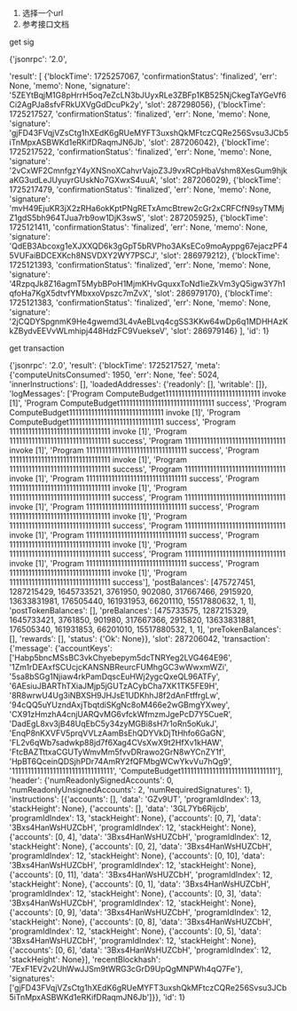 1. 选择一个url
2. 参考接口文档

get sig

{'jsonrpc': '2.0', 

'result': [
    {'blockTime': 1725257067, 'confirmationStatus': 'finalized', 'err': None, 'memo': None, 'signature': '5ZEYtBqjM1G8pHrrH5oq7eZcLN3bJUyxRLe3ZBFp1KB525NjCkegTaYGeVf6Ci2AgPJa8sfvFRkUXVgGdDcuPk2y', 'slot': 287298056},
    {'blockTime': 1725217527, 'confirmationStatus': 'finalized', 'err': None, 'memo': None, 'signature': 'gjFD43FVqjVZsCtg1hXEdK6gRUeMYFT3uxshQkMFtczCQRe256Svsu3JCb5iTnMpxASBWKd1eRKifDRaqmJN6Jb', 'slot': 287206042}, 
    {'blockTime': 1725217522, 'confirmationStatus': 'finalized', 'err': None, 'memo': None, 'signature': '2vCxWF2CmnfgzY4yXNSnoXCahvrVajoZ3J9vxRCpHbaVshm8XesGum9hjkaKG3udLeJUyuyrGUskNo7GXwxS4uuA', 'slot': 287206029}, 
    {'blockTime': 1725217479, 'confirmationStatus': 'finalized', 'err': None, 'memo': None, 'signature': 'mvH49EjuKR3jX2zRHa6okKptPNgRETxAmcBtrew2cGr2xCRFCfN9syTMMjZ1gdS5bh964TJua7rb9ow1DjK3swS', 'slot': 287205925}, 
    {'blockTime': 1725121411, 'confirmationStatus': 'finalized', 'err': None, 'memo': None, 'signature': 'QdEB3Abcoxg1eXJXXQD6k3gGpT5bRVPho3AKsECo9moAyppg67ejaczPF45VUFaiBDCEXKch8NSVDXY2WY7PSCJ', 'slot': 286979212}, 
    {'blockTime': 1725121393, 'confirmationStatus': 'finalized', 'err': None, 'memo': None, 'signature': '4RzpqJk8Z16agmT5MybBPoH1MjmKHvGquxxToNd1ieZkVm3yQ5igw3Y7h1qfoHa7KgX5dtvfYMbxxoVpszc7mZvX', 'slot': 286979170}, 
    {'blockTime': 1725121383, 'confirmationStatus': 'finalized', 'err': None, 'memo': None, 'signature': '2jCQDYSpgnmK9He4gwemd3L4vAeBLvq4cgSS3KKw64wDp6q1MDHHAzKkZBydvEEVvWLmhipj448HdzFC9VuekseV', 'slot': 286979146}
    ], 'id': 1}

get transaction

{'jsonrpc': '2.0', 'result': {'blockTime': 1725217527, 'meta': {'computeUnitsConsumed': 1950, 'err': None, 'fee': 5024, 'innerInstructions': [], 'loadedAddresses': {'readonly': [], 'writable': []}, 'logMessages': ['Program ComputeBudget111111111111111111111111111111 invoke [1]', 'Program ComputeBudget111111111111111111111111111111 success', 'Program ComputeBudget111111111111111111111111111111 invoke [1]', 'Program ComputeBudget111111111111111111111111111111 success', 'Program 11111111111111111111111111111111 invoke [1]', 'Program 11111111111111111111111111111111 success', 'Program 11111111111111111111111111111111 invoke [1]', 'Program 11111111111111111111111111111111 success', 'Program 11111111111111111111111111111111 invoke [1]', 'Program 11111111111111111111111111111111 success', 'Program 11111111111111111111111111111111 invoke [1]', 'Program 11111111111111111111111111111111 success', 'Program 11111111111111111111111111111111 invoke [1]', 'Program 11111111111111111111111111111111 success', 'Program 11111111111111111111111111111111 invoke [1]', 'Program 11111111111111111111111111111111 success', 'Program 11111111111111111111111111111111 invoke [1]', 'Program 11111111111111111111111111111111 success', 'Program 11111111111111111111111111111111 invoke [1]', 'Program 11111111111111111111111111111111 success', 'Program 11111111111111111111111111111111 invoke [1]', 'Program 11111111111111111111111111111111 success', 'Program 11111111111111111111111111111111 invoke [1]', 'Program 11111111111111111111111111111111 success', 'Program 11111111111111111111111111111111 invoke [1]', 'Program 11111111111111111111111111111111 success'], 'postBalances': [475727451, 1287215429, 1645733521, 3761950, 902080, 317667466, 2915920, 13633831981, 176505440, 161931953, 66201110, 15517880632, 1, 1], 'postTokenBalances': [], 'preBalances': [475733575, 1287215329, 1645733421, 3761850, 901980, 317667366, 2915820, 13633831881, 176505340, 161931853, 66201010, 15517880532, 1, 1], 'preTokenBalances': [], 'rewards': [], 'status': {'Ok': None}}, 'slot': 287206042, 'transaction': {'message': {'accountKeys': ['Habp5bncMSsBC3vkChyebepym5dcTNRYeg2LVG464E96', '1Zm1rDEAxfSCUcjcKANSNBReurcFUMhgGC3wWwxmWZi', '5sa8bSGg1Njiaw4rkPamDqscEuHWj2ygcQxeQL96ATFy', '6AEsiuJBARThTXiaJMjp5jGUTzACybCha7XK1TK5FE9H', '8R8wrwU4Ug3iNBXSH9JHJsE1UDKhhJ8f2dAnFtffrgLw', '94cQQ5uYUzndAxjTbqtdiSKgNc8oM466e2wGBmgYXwey', 'CX91zHmzhA4cnjUARQvMG6vfckWfmzmJgePcD7Y5CueR', 'DadEgL8xv3jB48UqEbC5y34zyMGBi8sH7r1oRn5oKukJ', 'EnqP8nKXVFV5prqVVLzAamBsEhQDYVkDjTtHhfo6GaGN', 'FL2v6qWb7sadwkp88jd7f6Xag4CVsXwX9t2HfXv1kHAW', 'FtcBAZTttxaCGUTyWmvMm5fvvDRrawo2GrN8wYCnZY1f', 'HpBT6QceinQDSjhPDr74AmRY2fQFMbgWCwYkvVu7hQg9', '11111111111111111111111111111111', 'ComputeBudget111111111111111111111111111111'], 'header': {'numReadonlySignedAccounts': 0, 'numReadonlyUnsignedAccounts': 2, 'numRequiredSignatures': 1}, 'instructions': [{'accounts': [], 'data': 'GZv9UT', 'programIdIndex': 13, 'stackHeight': None}, {'accounts': [], 'data': '3GL7Yb6Rijcb', 'programIdIndex': 13, 'stackHeight': None}, {'accounts': [0, 7], 'data': '3Bxs4HanWsHUZCbH', 'programIdIndex': 12, 'stackHeight': None}, {'accounts': [0, 4], 'data': '3Bxs4HanWsHUZCbH', 'programIdIndex': 12, 'stackHeight': None}, {'accounts': [0, 2], 'data': '3Bxs4HanWsHUZCbH', 'programIdIndex': 12, 'stackHeight': None}, {'accounts': [0, 10], 'data': '3Bxs4HanWsHUZCbH', 'programIdIndex': 12, 'stackHeight': None}, {'accounts': [0, 11], 'data': '3Bxs4HanWsHUZCbH', 'programIdIndex': 12, 'stackHeight': None}, {'accounts': [0, 1], 'data': '3Bxs4HanWsHUZCbH', 'programIdIndex': 12, 'stackHeight': None}, {'accounts': [0, 3], 'data': '3Bxs4HanWsHUZCbH', 'programIdIndex': 12, 'stackHeight': None}, {'accounts': [0, 9], 'data': '3Bxs4HanWsHUZCbH', 'programIdIndex': 12, 'stackHeight': None}, {'accounts': [0, 8], 'data': '3Bxs4HanWsHUZCbH', 'programIdIndex': 12, 'stackHeight': None}, {'accounts': [0, 5], 'data': '3Bxs4HanWsHUZCbH', 'programIdIndex': 12, 'stackHeight': None}, {'accounts': [0, 6], 'data': '3Bxs4HanWsHUZCbH', 'programIdIndex': 12, 'stackHeight': None}], 'recentBlockhash': '7ExF1EV2v2UhWwJJSm9tWRG3cGrD9UpQgMNPWh4qQ7Fe'}, 'signatures': ['gjFD43FVqjVZsCtg1hXEdK6gRUeMYFT3uxshQkMFtczCQRe256Svsu3JCb5iTnMpxASBWKd1eRKifDRaqmJN6Jb']}}, 'id': 1}